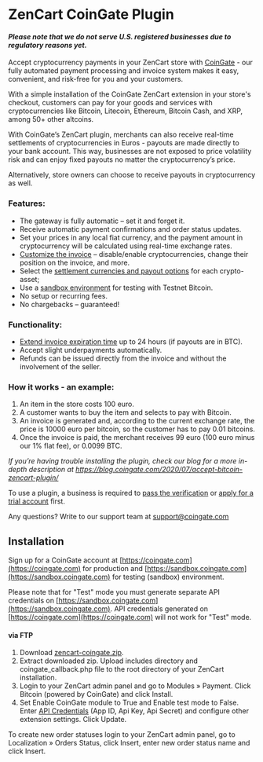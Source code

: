 # ZenCart CoinGate Plugin

#### ***Please note that we do not serve U.S. registered businesses due to regulatory reasons yet.***

Accept cryptocurrency payments in your ZenCart store with [CoinGate](https://coingate.com/) - our fully automated payment processing and invoice system makes it easy, convenient, and risk-free for you and your customers.

With a simple installation of the CoinGate ZenCart extension in your store's checkout, customers can pay for your goods and services with cryptocurrencies like Bitcoin, Litecoin, Ethereum, Bitcoin Cash, and XRP, among 50+ other altcoins.

With CoinGate’s ZenCart plugin, merchants can also receive real-time settlements of cryptocurrencies in Euros - payouts are made directly to your bank account. This way, businesses are not exposed to price volatility risk and can enjoy fixed payouts no matter the cryptocurrency’s price.

Alternatively, store owners can choose to receive payouts in cryptocurrency as well.

### Features:
* The gateway is fully automatic – set it and forget it.
* Receive automatic payment confirmations and order status updates.
* Set your prices in any local fiat currency, and the payment amount in cryptocurrency will be calculated using real-time exchange rates.
* [Customize the invoice](https://blog.coingate.com/2019/03/how-to-customize-merchants-invoice-guide/) – disable/enable cryptocurrencies, change their position on the invoice, and more.
* Select the [settlement currencies and payout options](https://blog.coingate.com/2019/08/payouts-fiat-settlements/) for each crypto-asset;
* Use a [sandbox environment](https://sandbox.coingate.com) for testing with Testnet Bitcoin.
* No setup or recurring fees.
* No chargebacks – guaranteed!

### Functionality:
* [Extend invoice expiration time](https://blog.coingate.com/2017/09/bitcoin-merchant-extend-invoice-expiration-time/) up to 24 hours (if payouts are in BTC).
* Accept slight underpayments automatically.
* Refunds can be issued directly from the invoice and without the involvement of the seller.

### How it works - an example:
1. An item in the store costs 100 euro.
2. A customer wants to buy the item and selects to pay with Bitcoin.
3. An invoice is generated and, according to the current exchange rate, the price is 10000 euro per bitcoin, so the customer has to pay 0.01 bitcoins.
4. Once the invoice is paid, the merchant receives 99 euro (100 euro minus our 1% flat fee), or 0.0099 BTC.

*If you’re having trouble installing the plugin, check our blog for a more in-depth description at https://blog.coingate.com/2020/07/accept-bitcoin-zencart-plugin/*

To use a plugin, a business is required to [pass the verification](https://blog.coingate.com/2019/05/verify-merchant-account-faq/) or [apply for a trial account](https://blog.coingate.com/2020/06/business-trial-account/) first.

Any questions? Write to our support team at [support@coingate.com](mailto:support@coingate.com)

## Installation

Sign up for a CoinGate account at [https://coingate.com](https://coingate.com) for production and [https://sandbox.coingate.com](https://sandbox.coingate.com) for testing (sandbox) environment.

Please note that for "Test" mode you must generate separate API credentials on [https://sandbox.coingate.com](https://sandbox.coingate.com). API credentials generated on [https://coingate.com](https://coingate.com) will not work for "Test" mode.

#### via FTP

1. Download [zencart-coingate.zip](https://github.com/coingate/zencart-plugin/releases/download/v1.0.2/coingate-zencart-1.0.2.zip).
2. Extract downloaded zip. Upload includes directory and coingate_callback.php file to the root directory of your ZenCart installation.
3. Login to your ZenCart admin panel and go to Modules » Payment. Click Bitcoin (powered by CoinGate) and click Install.
4. Set Enable CoinGate module to True and Enable test mode to False. Enter [API Credentials](https://support.coingate.com/en/42/how-can-i-create-coingate-api-credentials) (App ID, Api Key, Api Secret) and configure other extension settings. Click Update.

To create new order statuses login to your ZenCart admin panel, go to Localization » Orders Status, click Insert, enter new order status name and click Insert.
